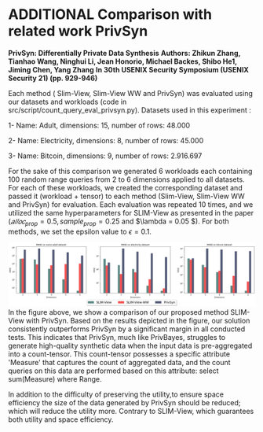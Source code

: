 # ADDITIONAL Comparison with related work PrivSyn

**PrivSyn: Differentially Private Data Synthesis**
**Authors: Zhikun Zhang, Tianhao Wang, Ninghui Li, Jean Honorio, Michael Backes, Shibo He1, Jiming Chen, Yang Zhang**
**In 30th USENIX Security Symposium (USENIX Security 21) (pp. 929-946)**


Each method ( Slim-View, Slim-View WW and PrivSyn) was evaluated using our datasets and workloads (code in src/script/count_query_eval_privsyn.py).
Datasets used in this experiment : 

  1- Name: Adult, dimensions: 15, number of rows: 48.000
  
  2- Name: Electricity, dimensions: 8, number of rows: 45.000
  
  3- Name: Bitcoin, dimensions: 9, number of rows: 2.916.697
  
For the sake of this comparison we generated 6 workloads each containing 100 random range queries from 2 to 6 dimensions applied to all datasets.
For each of these workloads, we created the corresponding dataset and passed it (workload + tensor) to each method (Slim-View, Slim-View WW and PrivSyn)  for evaluation. Each evaluation was repeated 10 times, and we utilized the same hyperparameters for SLIM-View as presented in the paper ($𝑎𝑙𝑙𝑜𝑐_{prop} = 0.5,sample_{prop} = 0.25$ and $\lambda = 0.05 $). For both methods, we set the epsilon value to $\epsilon = 0.1$.

![alt text](https://github.com/Slim-View/SLIM-View/blob/main/codaspy-Experiments-PrivSyn.png?raw=true)
In the figure above, we show a comparison of our proposed method SLIM-View with PrivSyn.
Based on the results depicted in the figure, our solution consistently outperforms PrivSyn by a significant margin in all conducted tests. This indicates that PrivSyn, much like PrivBayes, struggles to generate high-quality synthetic data when the input data is pre-aggregated into a count-tensor. This count-tensor possesses a specific attribute 'Measure' that captures the count of aggregated data, and the count queries on this data are performed based on this attribute: select sum(Measure) where Range.

In addition to the difficulty of preserving the utility,to ensure space efficiency the size of the data generated by PrivSyn should be reduced; which will reduce the utility more. Contrary to SLIM-View, which guarantees both utility and space efficiency.

